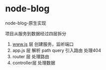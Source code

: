 # node-blog
node-blog-原生实现

项目从服务到数据经过四层拆分
1. www.js 层  创建服务，监听端口
2. app.js 层  解析 path query 引入路由 处理404
3. router 层  处理路由
4. controller层  处理数据

